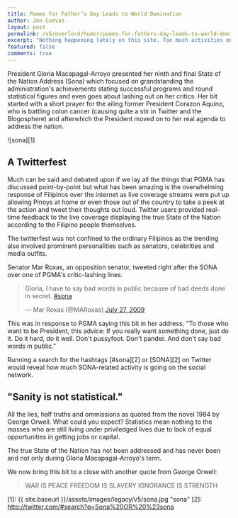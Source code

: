```yaml
---
title: Poems for Father’s Day Leads to World Domination
author: Jon Cuevas
layout: post
permalink: /v5/overlord/humor/poems-for-fathers-day-leads-to-world-domination/
excerpt: "Nothing happening lately on this site. Too much activities on marketing some projects on social networks like twitter, facebook and the rest have kept Archon Digital from blogging. It seems writing content on this site has crept down to a halt."
featured: false
comments: true
---
```


President Gloria Macapagal-Arroyo presented her ninth and final State of the Nation Address (Sona) which focused on grandstanding the administration's achievements stating successful programs and round statistical figures and even goes about lashing out on her critics. Her bit started with a short prayer for the ailing former President Corazon Aquino, who is battling colon cancer  (causing quite a stir in Twitter and the Blogosphere) and afterwhich the President moved on to her real agenda to address the nation.

![sona][1]

## A Twitterfest

Much can be said and debated upon if we lay all the things that PGMA has discussed point-by-point but what has been amazing is the overwhelming response of Filipinos over the internet as live coverage streams were put up allowing Pinoys at home or even those out of the country to take a peek at the action and tweet their thoughts out loud. Twitter users provided real-time feedback to the live coverage displaying the true State of the Nation according to the Filipino people themselves.

The twitterfest was not confined to the ordinary Filipinos as the trending also involved prominent personalities such as senators, celebrities and media outfits.

Senator Mar Roxas, an opposition senator, tweeted right after the SONA over one of  PGMA's critic-lashing lines.

<blockquote class="twitter-tweet" lang="en"><p>Gloria, I have to say bad words in public because of bad deeds done in secret. <a href="https://twitter.com/search?q=%23sona&amp;src=hash">#sona</a></p>&mdash; Mar Roxas (@MARoxas) <a href="https://twitter.com/MARoxas/statuses/2867765779">July 27, 2009</a></blockquote>
<script async src="//platform.twitter.com/widgets.js" charset="utf-8"></script>

This was in response to PGMA saying this bit in her address, "To those who want to be President, this advice: If you really want something done, just do it. Do it hard, do it well. Don't pussyfoot. Don't pander. And don't say bad words in public."

Running a search for the hashtags [#sona][2] or [SONA][2] on Twitter would reveal how much SONA-related activity is going on the social network.

## "Sanity is not statistical."

All the lies, half truths and ommissions as quoted from the novel 1984 by George Orwell. What could you expect? Statistics mean nothing to the masses who are still living under priviledged lives due to lack of equal opportunities in getting jobs or capital.

The true State of the Nation has not been addressed and has never been and not only during Gloria Macapagal-Arroyo's term.

We now bring this bit to a close with another quote from George Orwell:

<blockquote>
	<p class="lead">
	WAR IS PEACE
	FREEDOM IS SLAVERY
	IGNORANCE IS STRENGTH		
	</p>
</blockquote>

[1]: {{ site.baseurl }}/assets/images/legacy/v5/sona.jpg "sona"
[2]: http://twitter.com/#search?q=Sona%20OR%20%23sona
  